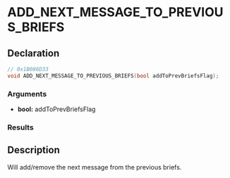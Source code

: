 # ADD_NEXT_MESSAGE_TO_PREVIOUS_BRIEFS

## Declaration
```cpp
// 0x1B086D33
void ADD_NEXT_MESSAGE_TO_PREVIOUS_BRIEFS(bool addToPrevBriefsFlag);
```

### Arguments
- **bool:** addToPrevBriefsFlag

### Results

## Description
Will add/remove the next message from the previous briefs.